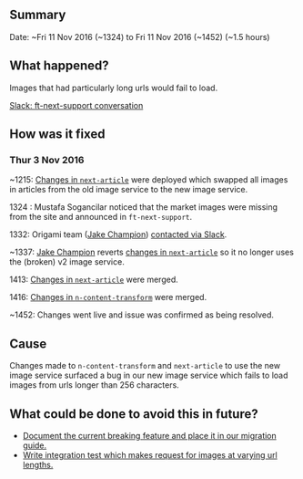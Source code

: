 ## Summary

Date: ~Fri 11 Nov 2016 (~1324) to Fri 11 Nov 2016 (~1452) (~1.5 hours)


## What happened?

Images that had particularly long urls would fail to load.

[Slack: ft-next-support conversation](https://financialtimes.slack.com/archives/ft-next-support/p1478697892005272)


## How was it fixed

### Thur 3 Nov 2016

~1215: [Changes in `next-article`](https://github.com/Financial-Times/next-article/pull/1665) were deployed which swapped all images in articles from the old image service to the new image service.

1324 : Mustafa Sogancilar noticed that the market images were missing from the site and announced in `ft-next-support`.

1332: Origami team ([Jake Champion](https://github.com/JakeChampion)) [contacted via Slack](https://financialtimes.slack.com/archives/ft-next-support/p1478698330005277).

~1337: [Jake Champion](https://github.com/JakeChampion) reverts [changes in `next-article`](https://github.com/Financial-Times/next-article/commit/a45a109116bd817b584648558e26bf3c03a5885d) so it no longer uses the (broken) v2 image service.

1413: [Changes in `next-article`](https://github.com/Financial-Times/next-article/pull/1666) were merged.

1416: [Changes in `n-content-transform`](https://github.com/Financial-Times/n-content-transform/pull/28) were merged.

~1452: Changes went live and issue was confirmed as being resolved.


## Cause

Changes made to `n-content-transform` and `next-article` to use the new image service surfaced a bug in our new image service which fails to load images from urls longer than 256 characters.


## What could be done to avoid this in future?

- [Document the current breaking feature and place it in our migration guide.](https://github.com/Financial-Times/origami-image-service/issues/153)
- [Write integration test which makes request for images at varying url lengths.](https://github.com/Financial-Times/origami-image-service/issues/158)
